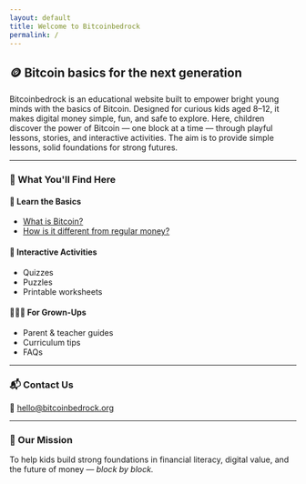 ```yaml
---
layout: default
title: Welcome to Bitcoinbedrock
permalink: /
---
```


## 🪙 Bitcoin basics for the next generation

Bitcoinbedrock is an educational website built to empower bright young minds with the basics of Bitcoin. Designed for curious kids aged 8–12, it makes digital money simple, fun, and safe to explore. Here, children discover the power of Bitcoin — one block at a time — through playful lessons, stories, and interactive activities. The aim is to provide simple lessons, solid foundations for strong futures.

---

### 🚀 What You'll Find Here

#### 🧱 Learn the Basics
- [What is Bitcoin?](what-is-bitcoin)
- [How is it different from regular money?](bitcoin-vs-money)

#### 🎯 Interactive Activities
- Quizzes
- Puzzles
- Printable worksheets

#### 👨‍👩‍👧 For Grown-Ups
- Parent & teacher guides
- Curriculum tips
- FAQs

---

### 📬 Contact Us

📧 [hello@bitcoinbedrock.org](mailto:hello@bitcoinbedrock.org)

---

### 🧩 Our Mission

To help kids build strong foundations in financial literacy, digital value, and the future of money — *block by block.*
